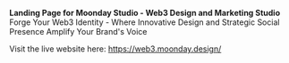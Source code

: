 **Landing Page for Moonday Studio - Web3 Design and Marketing Studio**
Forge Your Web3 Identity - Where Innovative Design and Strategic Social Presence Amplify Your Brand's Voice

Visit the live website here:
https://web3.moonday.design/